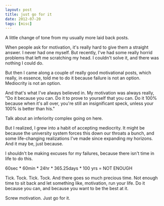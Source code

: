 ```yaml
---
layout: post
title: just go for it
date: 2012-07-20
tags: [misc]
---
```


<p>
  A little change of tone from my usually more laid back posts.
</p>

<p>
  When people ask for motivation, it's really hard to give them a straight answer. 
  I never had one myself. But recently, I've had some really horrid problems that 
  left me scratching my head. I couldn't solve it, and there was nothing I could do.
</p>

<p>
  But then I came along a couple of really good motivational posts, which really,
  in essence, told me to do it because failure is not an option. Mediocrity is not an option.
</p>

<p>
  And that's what I've always believed in. My motivation was always really, 
  "Do it because you can. Do it to prove to yourself that you can. 
  Do it 100% because when it's all over, you're still an insignificant speck,
  unless your 100% is better than his." 
</p>

<p>
  Talk about an inferiority complex going on here.
</p>

<p>
  But I realized, I grew into a habit of accepting mediocrity. It might be because the university 
  system forces this down our throats a bunch, and some life-changing realizations I've made since 
  expanding my horizons. And it may be, just because. 
</p>

<p>
  I shouldn't be making excuses for my failures, because there isn't time in life to do this.
</p>

<p>
  60sec * 60min * 24hr * 365.25days * 100 yrs = NOT ENOUGH
</p>

<p>
  Tick. Tock. Tick. Tock. And there goes so much precious time. Not enough time to sit back and 
  let something like, motivation, run your life. Do it because you can, and because you want to 
  be the best at it. 
</p>

<p>
  Screw motivation. Just go for it.
</p>
